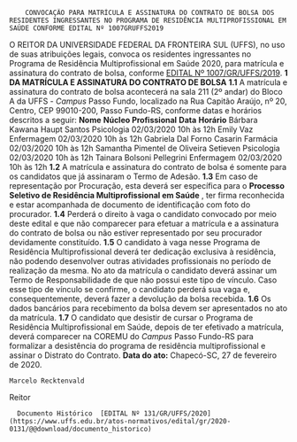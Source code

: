         CONVOCAÇÃO PARA MATRÍCULA E ASSINATURA DO CONTRATO DE BOLSA DOS RESIDENTES INGRESSANTES NO PROGRAMA DE RESIDÊNCIA MULTIPROFISSIONAL EM SAÚDE CONFORME EDITAL Nº 1007GRUFFS2019  

 O REITOR DA UNIVERSIDADE FEDERAL DA FRONTEIRA SUL (UFFS), no uso de suas atribuições legais, convoca os residentes ingressantes no Programa de Residência Multiprofissional em Saúde 2020, para matrícula e assinatura do contrato de bolsa, conforme [EDITAL Nº 1007/GR/UFFS/2019](https://www.uffs.edu.br/atos-normativos/edital/gr/2019-1007).     **1 DA MATRÍCULA E ASSINATURA DO CONTRATO DE BOLSA**   **1.1**  A matrícula e assinatura do contrato de bolsa acontecerá na sala 211 (2º andar) do Bloco A da UFFS - *Campus*  Passo Fundo, localizado na Rua Capitão Araújo, nº 20, Centro, CEP 99010-200, Passo Fundo-RS, conforme datas e horários descritos a seguir:      **Nome**      **Núcleo Profissional**      **Data**      **Horário**       Bárbara Kawana Haupt Santos   Psicologia   02/03/2020   10h às 12h     Emily Vaz   Enfermagem   02/03/2020   10h às 12h     Gabriela Dal Forno Casarin   Farmácia   02/03/2020   10h às 12h     Samantha Pimentel de Oliveira Setieven   Psicologia   02/03/2020   10h às 12h     Tainara Bolsoni Pellegrini   Enfermagem   02/03/2020   10h às 12h     **1.2**  A matrícula e assinatura do contrato de bolsa é somente para os candidatos que já assinaram o Termo de Adesão.  **1.3**  Em caso de representação por Procuração, esta deverá ser específica para o **Processo Seletivo de Residência Multiprofissional em Saúde** , ter firma reconhecida e estar acompanhada de documento de identificação com foto do procurador.  **1.4**  Perderá o direito à vaga o candidato convocado por meio deste edital e que não comparecer para efetuar a matrícula e a assinatura do contrato de bolsa ou não estiver representado por seu procurador devidamente constituído.  **1.5**  O candidato à vaga nesse Programa de Residência Multiprofissional deverá ter dedicação exclusiva à residência, não podendo desenvolver outras atividades profissionais no período de realização da mesma. No ato da matrícula o candidato deverá assinar um Termo de Responsabilidade de que não possui este tipo de vínculo. Caso esse tipo de vínculo se confirme, o candidato perderá sua vaga e, consequentemente, deverá fazer a devolução da bolsa recebida.  **1.6**  Os dados bancários para recebimento da bolsa devem ser apresentados no ato da matrícula.  **1.7**  O candidato que desistir de cursar o Programa de Residência Multiprofissional em Saúde, depois de ter efetivado a matrícula, deverá comparecer na COREMU do *Campus*  Passo Fundo-RS para formalizar a desistência do programa de residência multiprofissional e assinar o Distrato do Contrato.      **Data do ato:** Chapecó-SC, 27 de fevereiro de 2020.   
 

    Marcelo Recktenvald   
 Reitor 

      Documento Histórico  [EDITAL Nº 131/GR/UFFS/2020](https://www.uffs.edu.br/atos-normativos/edital/gr/2020-0131/@@download/documento_historico)     
      